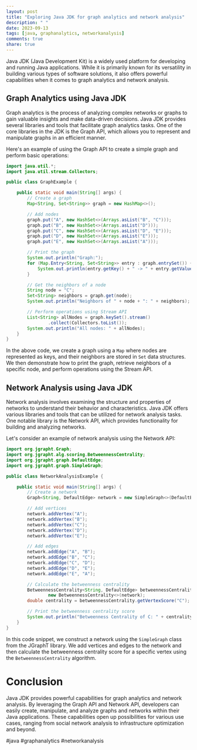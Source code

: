 ```yaml
---
layout: post
title: "Exploring Java JDK for graph analytics and network analysis"
description: " "
date: 2023-09-13
tags: [java, graphanalytics, networkanalysis]
comments: true
share: true
---
```


Java JDK (Java Development Kit) is a widely used platform for developing and running Java applications. While it is primarily known for its versatility in building various types of software solutions, it also offers powerful capabilities when it comes to graph analytics and network analysis.

## Graph Analytics using Java JDK

Graph analytics is the process of analyzing complex networks or graphs to gain valuable insights and make data-driven decisions. Java JDK provides several libraries and tools that facilitate graph analytics tasks. One of the core libraries in the JDK is the Graph API, which allows you to represent and manipulate graphs in an efficient manner.

Here's an example of using the Graph API to create a simple graph and perform basic operations:

```java
import java.util.*;
import java.util.stream.Collectors;

public class GraphExample {

    public static void main(String[] args) {
        // Create a graph
        Map<String, Set<String>> graph = new HashMap<>();

        // Add nodes
        graph.put("A", new HashSet<>(Arrays.asList("B", "C")));
        graph.put("B", new HashSet<>(Arrays.asList("D")));
        graph.put("C", new HashSet<>(Arrays.asList("D", "E")));
        graph.put("D", new HashSet<>(Arrays.asList("E")));
        graph.put("E", new HashSet<>(Arrays.asList("A")));

        // Print the graph
        System.out.println("Graph:");
        for (Map.Entry<String, Set<String>> entry : graph.entrySet()) {
            System.out.println(entry.getKey() + " -> " + entry.getValue());
        }

        // Get the neighbors of a node
        String node = "C";
        Set<String> neighbors = graph.get(node);
        System.out.println("Neighbors of " + node + ": " + neighbors);

        // Perform operations using Stream API
        List<String> allNodes = graph.keySet().stream()
                .collect(Collectors.toList());
        System.out.println("All nodes: " + allNodes);
    }
}
```

In the above code, we create a graph using a `Map` where nodes are represented as keys, and their neighbors are stored in `Set` data structures. We then demonstrate how to print the graph, retrieve neighbors of a specific node, and perform operations using the Stream API.

## Network Analysis using Java JDK

Network analysis involves examining the structure and properties of networks to understand their behavior and characteristics. Java JDK offers various libraries and tools that can be utilized for network analysis tasks. One notable library is the Network API, which provides functionality for building and analyzing networks.

Let's consider an example of network analysis using the Network API:

```java
import org.jgrapht.Graph;
import org.jgrapht.alg.scoring.BetweennessCentrality;
import org.jgrapht.graph.DefaultEdge;
import org.jgrapht.graph.SimpleGraph;

public class NetworkAnalysisExample {

    public static void main(String[] args) {
        // Create a network
        Graph<String, DefaultEdge> network = new SimpleGraph<>(DefaultEdge.class);

        // Add vertices
        network.addVertex("A");
        network.addVertex("B");
        network.addVertex("C");
        network.addVertex("D");
        network.addVertex("E");

        // Add edges
        network.addEdge("A", "B");
        network.addEdge("B", "C");
        network.addEdge("C", "D");
        network.addEdge("D", "E");
        network.addEdge("E", "A");

        // Calculate the betweenness centrality
        BetweennessCentrality<String, DefaultEdge> betweennessCentrality =
                new BetweennessCentrality<>(network);
        double centrality = betweennessCentrality.getVertexScore("C");

        // Print the betweenness centrality score
        System.out.println("Betweenness Centrality of C: " + centrality);
    }
}
```

In this code snippet, we construct a network using the `SimpleGraph` class from the JGraphT library. We add vertices and edges to the network and then calculate the betweenness centrality score for a specific vertex using the `BetweennessCentrality` algorithm.

# Conclusion

Java JDK provides powerful capabilities for graph analytics and network analysis. By leveraging the Graph API and Network API, developers can easily create, manipulate, and analyze graphs and networks within their Java applications. These capabilities open up possibilities for various use cases, ranging from social network analysis to infrastructure optimization and beyond.

#java #graphanalytics #networkanalysis